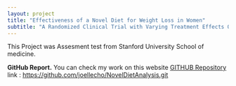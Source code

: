 ```yaml
---
layout: project
title: "Effectiveness of a Novel Diet for Weight Loss in Women"
subtitle: "A Randomized Clinical Trial with Varying Treatment Effects Over Time"
---
```

<script src="https://cdn.mathjax.org/mathjax/latest/MathJax.js?config=TeX-AMS-MML_HTMLorMML" type="text/javascript"></script>

This Project was Assesment test from Stanford University School of medicine. 

**GitHub Report.**
You can check my work on this website
[GITHUB Repository](https://github.com/joellecho/NovelDietAnalysis.git)
link : https://github.com/joellecho/NovelDietAnalysis.git


